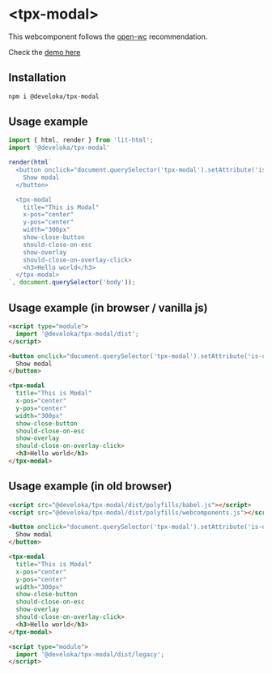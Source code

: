 # \<tpx-modal>

This webcomponent follows the [open-wc](https://github.com/open-wc/open-wc) recommendation.

Check the [demo here](https://code.develoka.com/gist/6888d64486fe9681104e7e66e102c9f0)

## Installation
```bash
npm i @develoka/tpx-modal
```

## Usage example
```js
import { html, render } from 'lit-html';
import '@develoka/tpx-modal'

render(html`
  <button onclick="document.querySelector('tpx-modal').setAttribute('is-open', true)">
    Show modal
  </button>

  <tpx-modal 
    title="This is Modal" 
    x-pos="center"
    y-pos="center"
    width="300px"
    show-close-button
    should-close-on-esc
    show-overlay
    should-close-on-overlay-click>
    <h3>Hello world</h3>
  </tpx-modal>
`, document.querySelector('body'));
```

## Usage example (in browser / vanilla js)
```html
<script type="module">
  import '@develoka/tpx-modal/dist';
</script>

<button onclick="document.querySelector('tpx-modal').setAttribute('is-open', true)">
  Show modal
</button>

<tpx-modal 
  title="This is Modal" 
  x-pos="center"
  y-pos="center"
  width="300px"
  show-close-button
  should-close-on-esc
  show-overlay
  should-close-on-overlay-click>
  <h3>Hello world</h3>
</tpx-modal>
```

## Usage example (in old browser)
```html
<script src="@develoka/tpx-modal/dist/polyfills/babel.js"></script>
<script src="@develoka/tpx-modal/dist/polyfills/webcomponents.js"></script>

<button onclick="document.querySelector('tpx-modal').setAttribute('is-open', true)">
  Show modal
</button>

<tpx-modal 
  title="This is Modal" 
  x-pos="center"
  y-pos="center"
  width="300px"
  show-close-button
  should-close-on-esc
  show-overlay
  should-close-on-overlay-click>
  <h3>Hello world</h3>
</tpx-modal>

<script type="module">
  import '@develoka/tpx-modal/dist/legacy';
</script>
```

